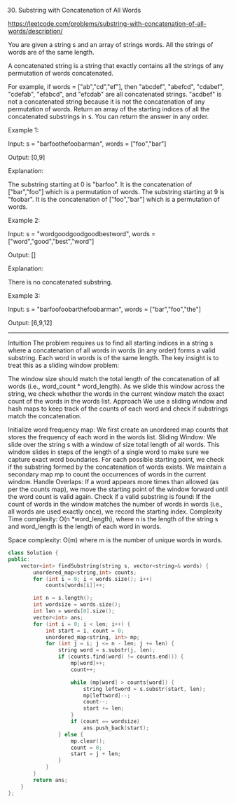 30. Substring with Concatenation of All Words

https://leetcode.com/problems/substring-with-concatenation-of-all-words/description/

You are given a string s and an array of strings words. All the strings of words are of the same length.

A concatenated string is a string that exactly contains all the strings of any permutation of words concatenated.

For example, if words = ["ab","cd","ef"], then "abcdef", "abefcd", "cdabef", "cdefab", "efabcd", and "efcdab" are all concatenated strings. "acdbef" is not a concatenated string because it is not the concatenation of any permutation of words.
Return an array of the starting indices of all the concatenated substrings in s. You can return the answer in any order.

 

Example 1:

Input: s = "barfoothefoobarman", words = ["foo","bar"]

Output: [0,9]

Explanation:

The substring starting at 0 is "barfoo". It is the concatenation of ["bar","foo"] which is a permutation of words.
The substring starting at 9 is "foobar". It is the concatenation of ["foo","bar"] which is a permutation of words.

Example 2:

Input: s = "wordgoodgoodgoodbestword", words = ["word","good","best","word"]

Output: []

Explanation:

There is no concatenated substring.

Example 3:

Input: s = "barfoofoobarthefoobarman", words = ["bar","foo","the"]

Output: [6,9,12]

---
Intuition
The problem requires us to find all starting indices in a string s where a concatenation of all words in words (in any order) forms a valid substring. Each word in words is of the same length. The key insight is to treat this as a sliding window problem:

The window size should match the total length of the concatenation of all words (i.e., word_count * word_length).
As we slide this window across the string, we check whether the words in the current window match the exact count of the words in the words list.
Approach
We use a sliding window and hash maps to keep track of the counts of each word and check if substrings match the concatenation.

Initialize word frequency map:
We first create an unordered map counts that stores the frequency of each word in the words list.
Sliding Window:
We slide over the string s with a window of size total length of all words. This window slides in steps of the length of a single word to make sure we capture exact word boundaries.
For each possible starting point, we check if the substring formed by the concatenation of words exists. We maintain a secondary map mp to count the occurrences of words in the current window.
Handle Overlaps:
If a word appears more times than allowed (as per the counts map), we move the starting point of the window forward until the word count is valid again.
Check if a valid substring is found:
If the count of words in the window matches the number of words in words (i.e., all words are used exactly once), we record the starting index.
Complexity
Time complexity: O(n *word_length), where n is the length of the string s and word_length is the length of each word in words.

Space complexity: O(m) where m is the number of unique words in words.

```cpp
class Solution {
public:
    vector<int> findSubstring(string s, vector<string>& words) {
        unordered_map<string,int> counts;
        for (int i = 0; i < words.size(); i++)
            counts[words[i]]++;

        int n = s.length();
        int wordsize = words.size();
        int len = words[0].size();
        vector<int> ans;
        for (int i = 0; i < len; i++) {
            int start = i, count = 0;
            unordered_map<string, int> mp;
            for (int j = i; j <= n - len; j += len) {
                string word = s.substr(j, len);
                if (counts.find(word) != counts.end()) {
                    mp[word]++;
                    count++;

                    while (mp[word] > counts[word]) {
                        string leftword = s.substr(start, len);
                        mp[leftword]--;
                        count--;
                        start += len;
                    }
                    if (count == wordsize)
                        ans.push_back(start);
                } else {
                    mp.clear();
                    count = 0;
                    start = j + len;
                }
            }
        }
        return ans;
    }
};
```
